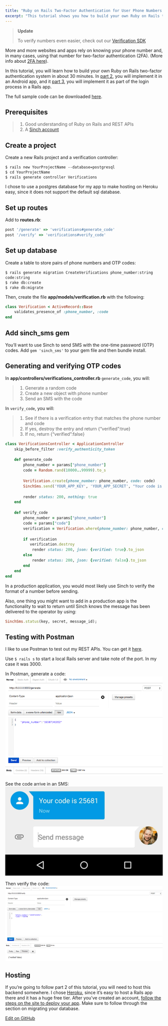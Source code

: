 ```yaml
---
title: "Ruby on Rails Two-Factor Authentication for User Phone Numbers - Part 1"
excerpt: "This tutorial shows you how to build your own Ruby on Rails two-factor authentication system. More and more websites and apps rely on knowing your phone number and, in many cases, using that number for two-factor authentication (2FA)."
---
```

> **Update**
> 
> To verify numbers even easier, check out our [Verification SDK](https://www.sinch.com/products/verification/sms/)

More and more websites and apps rely on knowing your phone number and, in many cases, using that number for two-factor authentication (2FA). (More info about [2FA here](https://www.sinch.com/opinion/what-is-two-factor-authentication/)).

In this tutorial, you will learn how to build your own Ruby on Rails two-factor authentication system in about 30 minutes. In [part 2](doc:number-verification-and-two-factor-authentication-in-an-android-app-part-2), you will implement it in an Android app, and it [part 3](doc:web-two-factor-authentication-using-rails-devise-and-sinch-part-3), you will implement it as part of the login process in a Rails app.

The full sample code can be downloaded [here](https://github.com/sinch/ruby-two-factor-auth).

## Prerequisites

> 1.  Good understanding of Ruby on Rails and REST APIs
> 2.  A [Sinch account](https://portal.sinch.com/#/signup)

## Create a project

Create a new Rails project and a verification controller:

```shell
$ rails new YourProjectName --database=postgresql 
$ cd YourProjectName    
$ rails generate controller Verifications
```

I chose to use a postgres database for my app to make hosting on Heroku easy, since it does not support the default sql database.

## Set up routes

Add to **routes.rb**:

```ruby
post '/generate' => 'verifications#generate_code'
post '/verify' => 'verifications#verify_code'
```

## Set up database

Create a table to store pairs of phone numbers and OTP codes:

```shell
$ rails generate migration CreateVerifications phone_number:string code:string
$ rake db:create
$ rake db:migrate
```

Then, create the file **app/models/verification.rb** with the following:

```ruby
class Verification < ActiveRecord::Base
    validates_presence_of :phone_number, :code
end
```

## Add sinch\_sms gem

You’ll want to use Sinch to send SMS with the one-time password (OTP) codes. Add `gem 'sinch_sms'` to your gem file and then bundle install.

## Generating and verifying OTP codes

In **app/controllers/verifications\_controller.rb** `generate_code`, you
will:

> 1.  Generate a random code
> 2.  Create a new object with phone number
> 3.  Send an SMS with the code

In `verify_code`, you will:

> 1.  See if there is a verification entry that matches the phone number and code
> 2.  If yes, destroy the entry and return {“verified”:true}
> 3.  If no, return {“verified”:false}

```ruby
class VerificationsController < ApplicationController
    skip_before_filter :verify_authenticity_token

    def generate_code
        phone_number = params["phone_number"]
        code = Random.rand(10000..99999).to_s

        Verification.create(phone_number: phone_number, code: code)
        SinchSms.send('YOUR_APP_KEY', 'YOUR_APP_SECRET', "Your code is #{code}", phone_number)

        render status: 200, nothing: true
    end

    def verify_code
        phone_number = params["phone_number"]
        code = params["code"]
        verification = Verification.where(phone_number: phone_number, code: code).first

        if verification
           verification.destroy
            render status: 200, json: {verified: true}.to_json
        else
            render status: 200, json: {verified: false}.to_json
        end
    end
end
```

In a production application, you would most likely use Sinch to verify the format of a number before sending.

Also, one thing you might want to add in a production app is the functionality to wait to return until Sinch knows the message has been delivered to the operator by using:

```ruby
SinchSms.status(key, secret, message_id);
```

## Testing with Postman

I like to use Postman to test out my REST APIs. You can get it [here](https://www.getpostman.com/downloads/).

Use `$ rails s` to start a local Rails server and take note of the port. In my case it was 3000.

In Postman, generate a code:
![postman_generate.png](images/4eb818f-postman_generate.png)

See the code arrive in an SMS:
![sms_code.jpg](images/29de93d-sms_code.jpg)

Then verify the code:
![postman_verify.png](images/4105d3b-postman_verify.png)

## Hosting

If you’re going to follow part 2 of this tutorial, you will need to host this backend somewhere. I chose [Heroku](http://www.heroku.com), since it’s easy to host a Rails app there and it has a huge free tier. After you’ve created an account, [follow the steps on the site to deploy your app](https://devcenter.heroku.com/articles/getting-started-with-rails4#deploy-your-application-to-heroku). Make sure to follow through the section on migrating your database.

<a class="edit-on-github" target="_blank" href="https://github.com/sinch/docs/blob/master/docs/tutorials/ruby/ruby-on-rails-two-factor-authentication-for-user-phone-numbers-part-1.md">Edit on GitHub</a>